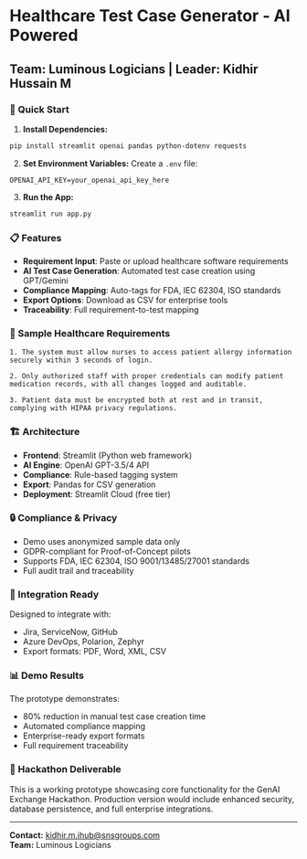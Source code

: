 # Healthcare Test Case Generator - AI Powered
## Team: Luminous Logicians | Leader: Kidhir Hussain M

### 🚀 Quick Start

1. **Install Dependencies:**
```bash
pip install streamlit openai pandas python-dotenv requests
```

2. **Set Environment Variables:**
Create a `.env` file:
```
OPENAI_API_KEY=your_openai_api_key_here
```

3. **Run the App:**
```bash
streamlit run app.py
```

### 📋 Features

- **Requirement Input**: Paste or upload healthcare software requirements
- **AI Test Case Generation**: Automated test case creation using GPT/Gemini
- **Compliance Mapping**: Auto-tags for FDA, IEC 62304, ISO standards
- **Export Options**: Download as CSV for enterprise tools
- **Traceability**: Full requirement-to-test mapping

### 🏥 Sample Healthcare Requirements

```
1. The system must allow nurses to access patient allergy information securely within 3 seconds of login.

2. Only authorized staff with proper credentials can modify patient medication records, with all changes logged and auditable.

3. Patient data must be encrypted both at rest and in transit, complying with HIPAA privacy regulations.
```

### 🏗️ Architecture

- **Frontend**: Streamlit (Python web framework)
- **AI Engine**: OpenAI GPT-3.5/4 API
- **Compliance**: Rule-based tagging system
- **Export**: Pandas for CSV generation
- **Deployment**: Streamlit Cloud (free tier)

### 🔒 Compliance & Privacy

- Demo uses anonymized sample data only
- GDPR-compliant for Proof-of-Concept pilots
- Supports FDA, IEC 62304, ISO 9001/13485/27001 standards
- Full audit trail and traceability

### 🔗 Integration Ready

Designed to integrate with:
- Jira, ServiceNow, GitHub
- Azure DevOps, Polarion, Zephyr
- Export formats: PDF, Word, XML, CSV

### 📊 Demo Results

The prototype demonstrates:
- 80% reduction in manual test case creation time
- Automated compliance mapping
- Enterprise-ready export formats
- Full requirement traceability

### 🎯 Hackathon Deliverable

This is a working prototype showcasing core functionality for the GenAI Exchange Hackathon. Production version would include enhanced security, database persistence, and full enterprise integrations.

---

**Contact:** kidhir.m.ihub@snsgroups.com  
**Team:** Luminous Logicians